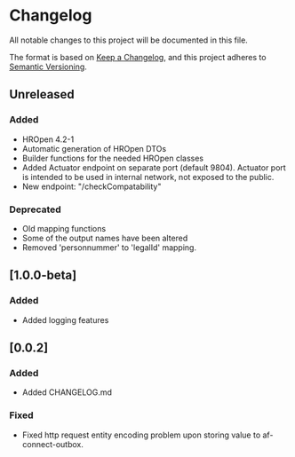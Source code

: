 # Changelog

All notable changes to this project will be documented in this file.

The format is based on [Keep a Changelog](https://keepachangelog.com/en/1.0.0/),
and this project adheres to [Semantic Versioning](https://semver.org/spec/v2.0.0.html).

## Unreleased

### Added

- HROpen 4.2-1
- Automatic generation of HROpen DTOs
- Builder functions for the needed HROpen classes
- Added Actuator endpoint on separate port (default 9804). Actuator port is intended to be used in internal network, not exposed to the public.
- New endpoint: "/checkCompatability"

### Deprecated

- Old mapping functions
- Some of the output names have been altered
- Removed 'personnummer' to 'legalId' mapping.

## [1.0.0-beta]

### Added

- Added logging features

## [0.0.2]

### Added

- Added CHANGELOG.md

### Fixed

- Fixed http request entity encoding problem upon storing value to af-connect-outbox.
